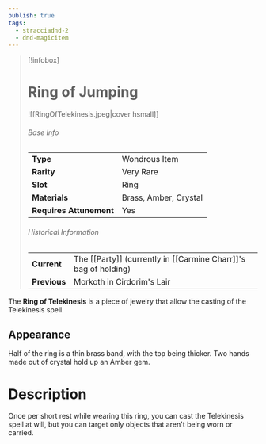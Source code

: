 ```yaml
---
publish: true
tags:
  - stracciadnd-2
  - dnd-magicitem
---
```

> [!infobox]  
> # Ring of Jumping
> ![[RingOfTelekinesis.jpeg|cover hsmall]]
> ###### Base Info
> | | |
> |---|---|
> | **Type** | Wondrous Item |
> | **Rarity** | Very Rare |
> | **Slot** | Ring |
> | **Materials** | Brass, Amber, Crystal |
> | **Requires Attunement** | Yes |
> ###### Historical Information
> | | |
> |---|---|
> | **Current** | The [[Party]] (currently in [[Carmine Charr]]'s bag of holding) |
> | **Previous** | Morkoth in Cirdorim's Lair |

The **Ring of Telekinesis** is a piece of jewelry that allow the casting of the Telekinesis spell.
## Appearance
Half of the ring is a thin brass band, with the top being thicker. Two hands made out of crystal hold up an Amber gem.
# Description
Once per short rest while wearing this ring, you can cast the Telekinesis spell at will, but you can target only objects that aren't being worn or carried.